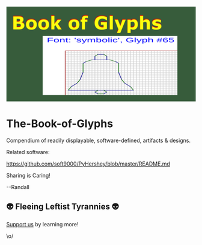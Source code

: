 ![BOG Logo](https://github.com/soft9000/The-Book-of-Glyphs/blob/master/TheBoGLogo.png)
# The-Book-of-Glyphs
Compendium of readily displayable, software-defined, artifacts &amp; designs.

Related software:

https://github.com/soft9000/PyHershey/blob/master/README.md

Sharing is Caring!

--Randall

## 👽 Fleeing Leftist Tyrannies 👽

[Support us](https://ko-fi.com/randallnagy) by learning more!

\o/
